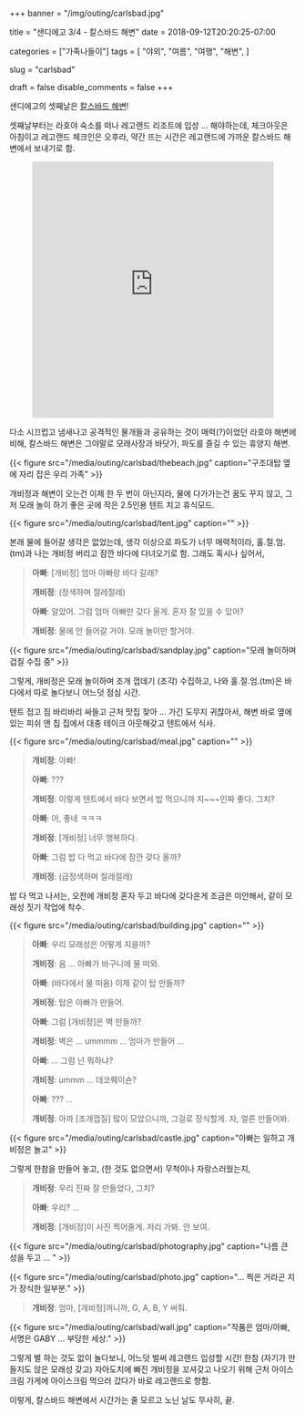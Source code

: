 +++
banner = "/img/outing/carlsbad.jpg"

title = "샌디에고 3/4 - 칼스바드 해변"
date = 2018-09-12T20:20:25-07:00

categories = ["가족나들이"]
tags = [
    "야외",
    "여름",
    "여행",
    "해변",
]

slug = "carlsbad"

draft = false
disable_comments = false
+++

샌디에고의 셋째날은 [칼스바드 해변](http://www.carlsbadca.gov/)!

<!--more-->

셋째날부터는 라호야 숙소를 떠나 레고랜드 리조트에 입성 … 해야하는데, 체크아웃은 아침이고
레고랜드 체크인은 오후라, 약간 뜨는 시간은 레고랜드에 가까운 칼스바드 해변에서 보내기로 함.

<figure>
<iframe src="https://www.google.com/maps/embed?pb=!1m34!1m12!1m3!1d214098.074064512!2d-117.43496260127064!3d33.022778147172126!2m3!1f0!2f0!3f0!3m2!1i1024!2i768!4f13.1!4m19!3e0!4m5!1s0x80dc03fc27adf2ab%3A0x2440be8d6d58823e!2sLa+Jolla+Cove%2C+San+Diego%2C+CA!3m2!1d32.8506028!2d-117.2714263!4m5!1s0x80dc73453f3bee59%3A0xa4cb5592fcf65d2f!2sCarlsbad%2C+CA!3m2!1d33.1580933!2d-117.35059389999999!4m5!1s0x80dc73303f50acc5%3A0xa9f56db630d1aae2!2sLEGOLAND+California%2C+One+Legoland+Dr%2C+Carlsbad%2C+CA+92008!3m2!1d33.1262995!2d-117.3115995!5e0!3m2!1sen!2sus!4v1538267523288"
width="100%" height="450" frameborder="0" style="border:0" allowfullscreen></iframe>
</figure>

다소 시끄럽고 냄새나고 공격적인 물개들과 공유하는 것이 매력(?)이었던 라호야 해변에 비해,
칼스바드 해변은 그야말로 모래사장과 바닷가, 파도를 즐길 수 있는 휴양지 해변.

{{< figure src="/media/outing/carlsbad/thebeach.jpg"
  caption="구조대탑 옆에 자리 잡은 우리 가족" >}}

개비정과 해변이 오는건 이제 한 두 번이 아닌지라, 물에 다가가는건 꿈도 꾸지 않고,
그저 모래 놀이 하기 좋은 곳에 작은 2.5인용 텐트 치고 휴식모드.

{{< figure src="/media/outing/carlsbad/tent.jpg"
  caption="" >}}

본래 물에 들어갈 생각은 없었는데, 생각 이상으로 파도가 너무 매력적이라,
훌.절.엄.(tm)과 나는 개비정 버리고 잠깐 바다에 다녀오기로 함.
그래도 혹시나 싶어서,

> **아빠**: [개비정] 엄마 아빠랑 바다 갈래?
>
> **개비정**: (정색하며 절레절레)
>
> **아빠**: 알았어. 그럼 엄마 아빠만 갖다 올게. 혼자 잘 있을 수 있어?
>
> **개비정**: 물에 안 들어갈 거야. 모래 놀이만 할거야.

{{< figure src="/media/outing/carlsbad/sandplay.jpg"
  caption="모래 놀이하며 겁질 수집 중" >}}

그렇게, 개비정은 모래 놀이하며 조개 껍데기 (조각) 수집하고,
나와 훌.절.엄.(tm)은 바다에서 따로 놀다보니 어느덧 점심 시간.

텐트 접고 짐 바리바리 싸들고 근처 맛집 찾아 … 가긴 도무지 귀찮아서,
해변 바로 옆에 있는 피쉬 앤 칩 집에서 대충 테이크 아웃해갖고 텐트에서 식사.

{{< figure src="/media/outing/carlsbad/meal.jpg"
  caption="" >}}

> **개비정**: 아빠!
>
> **아빠**: ???
>
> **개비정**: 이렇게 텐트에서 바다 보면서 밥 먹으니까 지~~~인짜 좋다. 그치?
>
> **아빠**: 어, 좋네 ㅋㅋㅋ
>
> **개비정**: [개비정] 너무 행복하다.
>
> **아빠**: 그럼 밥 다 먹고 바다에 잠깐 갖다 올까?
>
> **개비정**: (급정색하며 절레절레)

밥 다 먹고 나서는, 오전에 개비정 혼자 두고 바다에 갖다온게 조금은 미안해서,
같이 모래성 짓기 작업에 착수.

{{< figure src="/media/outing/carlsbad/building.jpg"
  caption="" >}}

> **아빠**: 우리 모래성은 어떻게 지을까?
>
> **개비정**: 음 … 아빠가 바구니에 물 떠와.
>
> **아빠**: (바다에서 물 떠옴) 이제 같이 탑 만들까?
>
> **개비정**: 탑은 아빠가 만들어.
>
> **아빠**: 그럼 [개비정]은 벽 만들까?
>
> **개비정**: 벽은 … ummmm … 엄마가 만들어 …
>
> **아빠**: … 그럼 넌 뭐하냐?
>
> **개비정**: ummm … 데코뤠이숀?
>
> **아빠**: ??? …
>
> **개비정**: 아까 [조개껍질] 많이 모았으니까, 그걸로 장식할게. 자, 얼른 만들어봐.

{{< figure src="/media/outing/carlsbad/castle.jpg"
  caption="아빠는 일하고 개비정은 놀고" >}}

그렇게 한참을 만들어 놓고, (한 것도 없으면서) 무척이나 자랑스러웠는지,

> **개비정**: 우리 진짜 잘 만들었다, 그치?
>
> **아빠**: 우리? …
>
> **개비정**: [개비정]이 사진 찍어줄게. 저리 가봐. 안 보여.

{{< figure src="/media/outing/carlsbad/photography.jpg"
  caption="나름 큰 성을 두고 … " >}}

{{< figure src="/media/outing/carlsbad/photo.jpg"
  caption="… 찍은 거라곤 지가 장식한 일부분." >}}

> **개비정**: 엄마, [개비정]꺼니까, G, A, B, Y 써줘.

{{< figure src="/media/outing/carlsbad/wall.jpg"
  caption="작품은 엄마/아빠, 서명은 GABY … 부당한 세상." >}}

그렇게 별 하는 것도 없이 놀다보니, 어느덧 벌써 레고랜드 입성할 시간!
한참 (자기가 만들지도 않은 모래성 갖고) 자아도치에 빠진 개비정을 꼬셔갖고 나오기 위해
근처 아이스크림 가게에 아이스크림 먹으러 갔다가 바로 레고랜드로 향함.

이렇게, 칼스바드 해변에서 시간가는 줄 모르고 노닌 날도 무사히, 끝.

